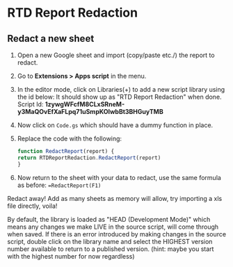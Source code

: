 # RTD Report Redaction

## Redact a new sheet

1. Open a new Google sheet and import (copy/paste etc./) the report to redact.
2. Go to **Extensions > Apps script** in the menu.
3. In the editor mode, click on Libraries(+) to add a new script library using the id below: It should show up as "RTD Report Redaction" when done.
   Script Id: **1zywgWFcfM8CLxSRneM-y3MaQOvEfXaFLpq71uSmpKOIwbBt3BHGuyTMB**
4. Now click on `Code.gs` which should have a dummy function in place.
5. Replace the code with the following:

    ```javascript
    function RedactReport(report) {
    return RTDReportRedaction.RedactReport(report)
    }
    ```

6. Now return to the sheet with your data to redact, use the same formula as before:  `=RedactReport(F1)`

Redact away! Add as many sheets as memory will allow, try importing a xls file directly, voila!

By default, the library is loaded as "HEAD (Development Mode)" which means any changes we make LIVE in the source script, will come through when saved. If there is an error introduced by making changes in the source script, double click on the library name and select the HIGHEST version number available to return to a published version. (hint: maybe you start with the highest number for now regardless)
